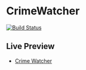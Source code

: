 # CrimeWatcher

[![Build Status](https://travis-ci.org/LuisMiguelRodriguez/CrimeWatcher.svg?branch=master)](https://travis-ci.org/LuisMiguelRodriguez/CrimeWatcher)

## Live Preview
  - [Crime Watcher](https://crimewatcher.herokuapp.com/)
